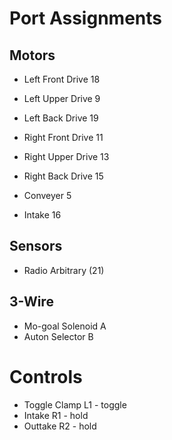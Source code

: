 # Port Assignments

## Motors

- Left Front Drive  18
- Left Upper Drive  9
- Left Back Drive   19
- Right Front Drive 11
- Right Upper Drive 13
- Right Back Drive  15

- Conveyer          5
- Intake            16

## Sensors

- Radio             Arbitrary (21)

## 3-Wire

- Mo-goal Solenoid  A
- Auton Selector    B

# Controls

- Toggle Clamp      L1 - toggle
- Intake            R1 - hold
- Outtake           R2 - hold
